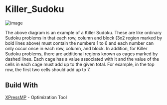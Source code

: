 # Killer_Sudoku

![image](https://user-images.githubusercontent.com/17431929/46675328-13c64180-cbd6-11e8-85b7-c1018f0ad629.png)


The above diagram is an example of a Killer Sudoku. These are like ordinary Sudoku problems in that each row, column and block (3x2 region marked by bold lines above) must contain the numbers 1 to 6 and each number can only occur once in each row, column, and block. In addition, for Killer Sudoku problems, there are additional regions known as cages marked by dashed lines. Each cage has a value associated with it and the value of the cells in each cage must add up to the given total. For example, in the top row, the first two cells should add up to 7. 




## Build With

[XPressMP](https://www.fico.com/en/products/fico-xpress-optimization) - Optimization Tool

